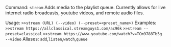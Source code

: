 Command: `stream`
Adds media to the playlist queue. Currently allows for live internet radio broadcasts, youtube videos, and remote audio files.

Usage:
```>>stream (URL) (--video) (--preset=<preset_name>)```
Examples:
`>>stream https://allclassical.streamguys1.com/ac96k`
`>>stream --preset=classical`
`>>stream https://www.youtube.com/watch?v=TCm9788Tb5g --video`
Aliases:
`add`,`listen`,`watch`,`queue`
